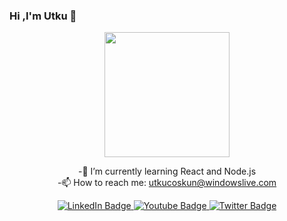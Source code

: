 ### Hi ,I'm Utku 👋

<div id="header" align="center">
<img src="https://media.giphy.com/media/1C8bHHJturSx2/giphy.gif" width="200"/>



-🌱 I’m currently learning React and Node.js
<br/>
-📫 How to reach me: utkucoskun@windowslive.com

<div id="badges">
  <a href="your-linkedin-URL">
    <img src="https://img.shields.io/badge/LinkedIn-blue?style=for-the-badge&logo=linkedin&logoColor=white" alt="LinkedIn Badge"/>
  </a>
  <a href="your-youtube-URL">
    <img src="https://img.shields.io/badge/YouTube-red?style=for-the-badge&logo=youtube&logoColor=white" alt="Youtube Badge"/>
  </a>
  <a href="your-twitter-URL">
    <img src="https://img.shields.io/badge/Twitter-blue?style=for-the-badge&logo=twitter&logoColor=white" alt="Twitter Badge"/>
  </a>
</div>
  
  </div>

